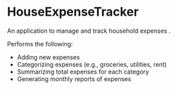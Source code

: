 # HouseExpenseTracker
An application to manage and track household expenses .

Performs the following:

- Adding new expenses
- Categorizing expenses (e.g., groceries, utilities, rent)
- Summarizing total expenses for each category
- Generating monthly reports of expenses
